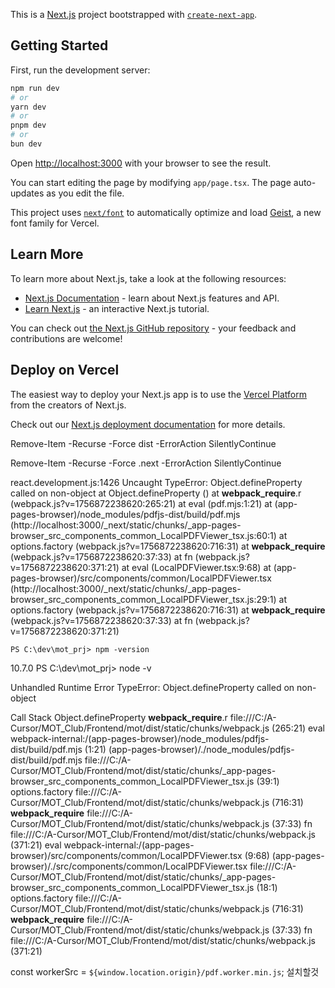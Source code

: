 This is a [Next.js](https://nextjs.org) project bootstrapped with [`create-next-app`](https://nextjs.org/docs/app/api-reference/cli/create-next-app).

## Getting Started

First, run the development server:

```bash
npm run dev
# or
yarn dev
# or
pnpm dev
# or
bun dev
```

Open [http://localhost:3000](http://localhost:3000) with your browser to see the result.

You can start editing the page by modifying `app/page.tsx`. The page auto-updates as you edit the file.

This project uses [`next/font`](https://nextjs.org/docs/app/building-your-application/optimizing/fonts) to automatically optimize and load [Geist](https://vercel.com/font), a new font family for Vercel.

## Learn More

To learn more about Next.js, take a look at the following resources:

- [Next.js Documentation](https://nextjs.org/docs) - learn about Next.js features and API.
- [Learn Next.js](https://nextjs.org/learn) - an interactive Next.js tutorial.

You can check out [the Next.js GitHub repository](https://github.com/vercel/next.js) - your feedback and contributions are welcome!

## Deploy on Vercel

The easiest way to deploy your Next.js app is to use the [Vercel Platform](https://vercel.com/new?utm_medium=default-template&filter=next.js&utm_source=create-next-app&utm_campaign=create-next-app-readme) from the creators of Next.js.

Check out our [Next.js deployment documentation](https://nextjs.org/docs/app/building-your-application/deploying) for more details.

Remove-Item -Recurse -Force dist -ErrorAction SilentlyContinue

Remove-Item -Recurse -Force .next -ErrorAction SilentlyContinue

react.development.js:1426 Uncaught TypeError: Object.defineProperty called on non-object
    at Object.defineProperty (<anonymous>)
    at __webpack_require__.r (webpack.js?v=1756872238620:265:21)
    at eval (pdf.mjs:1:21)
    at (app-pages-browser)/node_modules/pdfjs-dist/build/pdf.mjs (http://localhost:3000/_next/static/chunks/_app-pages-browser_src_components_common_LocalPDFViewer_tsx.js:60:1)
    at options.factory (webpack.js?v=1756872238620:716:31)
    at __webpack_require__ (webpack.js?v=1756872238620:37:33)
    at fn (webpack.js?v=1756872238620:371:21)
    at eval (LocalPDFViewer.tsx:9:68)
    at (app-pages-browser)/src/components/common/LocalPDFViewer.tsx (http://localhost:3000/_next/static/chunks/_app-pages-browser_src_components_common_LocalPDFViewer_tsx.js:29:1)
    at options.factory (webpack.js?v=1756872238620:716:31)
    at __webpack_require__ (webpack.js?v=1756872238620:37:33)
    at fn (webpack.js?v=1756872238620:371:21)

    PS C:\dev\mot_prj> npm -version
10.7.0
PS C:\dev\mot_prj> node -v


Unhandled Runtime Error
TypeError: Object.defineProperty called on non-object

Call Stack
Object.defineProperty
<anonymous>
__webpack_require__.r
file:///C:/A-Cursor/MOT_Club/Frontend/mot/dist/static/chunks/webpack.js (265:21)
eval
webpack-internal:/(app-pages-browser)/node_modules/pdfjs-dist/build/pdf.mjs (1:21)
(app-pages-browser)/./node_modules/pdfjs-dist/build/pdf.mjs
file:///C:/A-Cursor/MOT_Club/Frontend/mot/dist/static/chunks/_app-pages-browser_src_components_common_LocalPDFViewer_tsx.js (39:1)
options.factory
file:///C:/A-Cursor/MOT_Club/Frontend/mot/dist/static/chunks/webpack.js (716:31)
__webpack_require__
file:///C:/A-Cursor/MOT_Club/Frontend/mot/dist/static/chunks/webpack.js (37:33)
fn
file:///C:/A-Cursor/MOT_Club/Frontend/mot/dist/static/chunks/webpack.js (371:21)
eval
webpack-internal:/(app-pages-browser)/src/components/common/LocalPDFViewer.tsx (9:68)
(app-pages-browser)/./src/components/common/LocalPDFViewer.tsx
file:///C:/A-Cursor/MOT_Club/Frontend/mot/dist/static/chunks/_app-pages-browser_src_components_common_LocalPDFViewer_tsx.js (18:1)
options.factory
file:///C:/A-Cursor/MOT_Club/Frontend/mot/dist/static/chunks/webpack.js (716:31)
__webpack_require__
file:///C:/A-Cursor/MOT_Club/Frontend/mot/dist/static/chunks/webpack.js (37:33)
fn
file:///C:/A-Cursor/MOT_Club/Frontend/mot/dist/static/chunks/webpack.js (371:21)

 const workerSrc = `${window.location.origin}/pdf.worker.min.js`; 설치할것
